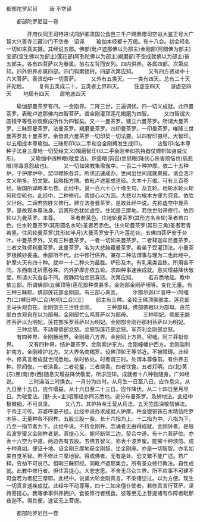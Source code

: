   都部陀罗尼目
　　唐 不空译




　　都部陀罗尼目一卷

　　　　开府仪同王司特进试鸿胪卿肃国公食邑三千户赐紫赠司空谥大鉴正号大广智大兴善寺三藏沙门不空奉　诏译
　　瑜伽本经都十万偈。有十八会。初会经名一切如来真实摄。其经说五部。佛部(毗卢遮那佛以为部主)金刚部(阿閦佛为部主)宝部(宝生佛以为部主)莲花部(阿弥陀佛以为部主)羯磨部(不空成就佛以为部主)彼五部主。各有四菩萨以为眷属。前右左背而安列。四内供养。各属四部。次第应知。四外供养亦属四部。四门钩索锁铃。四部次第应知。
　　又有四方贤劫中十六大菩萨。表贤劫中一切菩萨。
　　又外有五类天。一一类有四天。总有二十天并妃后。
　　复有五类成二十。五类者上界四天。
　　住虚空四天　　游虚空四天
　　地居有四天　　居地底四天

　　瑜伽部曼茶罗有四。一金刚界。二降三世。三遍调伏。四一切义成就。此四曼茶罗。表毗卢遮那佛内四智菩萨。谓金刚灌顶莲花羯磨为四智。
　　又四智谓大圆镜平等性妙观察成所作为四智矣。又一一曼茶罗。建立六曼茶罗。所谓大曼茶罗。三昧耶曼茶罗。法曼茶罗。羯磨曼茶罗。四印曼茶罗。一印曼茶罗。唯降三世曼茶罗具十曼茶罗。余皆具六曼茶罗一切印契一切法要。以四智印摄尽。大智印。以五相成本尊瑜伽。三昧耶印(以二手和合金刚缚发生成印)。
　　法智印(名本尊种子法身三摩地一切契经文义)羯磨智印(以二手金刚拳如执持器仗幖帜如身威仪形)。
　　又瑜伽中四种眼(敬爱法)。炽盛眼(钩召)忿怒眼(降伏心杀害烦恼也)慈悲眼(除毒息怨敌也)。
　　又一切如来教集瑜伽中。一百二十种护摩。依二十五种炉。于护摩炉中。契印幖帜各异。所求迅速成办。世间出世间成就果报。诸会浩汗文义稍多。恐文繁。且略指方隅。依毗卢遮那成道经。大本十万偈。可有三百卷经。唐国所译略本七卷。此经中。说一百六十心十缘生句。及五轮。地轮水轮火轮风轮空轮也。此经中。二种修行。菩提心以为因。大悲以为根本方便为究竟。依胜义世俗。二谛若依胜义修行。建立法身曼茶罗。是故此经中说。先称虚空中曼茶罗。是故观本尊法身。远离形色犹如虚空。住如是三摩地。若依世俗谛修行。依四轮以为曼茶罗。本尊。
　　圣者若黄色。住地轮曼茶罗(其形方名金轮)圣者若白色。住水轮曼茶罗(其形圆名水轮)圣者若赤色。住火轮曼茶罗(其形三角)圣者若青若黑。住风轮曼茶罗(其形如半月)大曼茶罗安于八叶莲花台。五佛四菩萨安于台叶。中曼茶罗外。又有三种曼茶罗。一者一切如来曼茶罗。二者释迦牟尼曼茶罗。三者文殊师利曼茶罗。此曼茶罗。名为大悲胎藏曼茶罗。若弟子受灌顶法。小曼茶罗极微妙委曲。余部所不代。此中修行供养。兼存二种法谓事与理为二也此经中。护摩火天有四十种。就中一十二种火为最胜。炉形及木。有乳果类苦练。所用各不同。东西南北祈愿各殊。内外护摩亦依五轮。求四种事速疾成就。息灾增益降伏敬爱。所请火天各各不同。寂静熙怡忿怒喜怒。次第应知。
　　若苏悉地经。教中依三部。所谓佛部(五佛顶等)莲花部种类甚多。金刚部金刚萨埵等。变化无量。有三种三昧耶。佛部莲花部金刚部。有三部心真言。
　　尔那尔迦(半音呼一)阿嚧力(二)嚩日啰(二合)地叨(二合)(三)
　　部主有三种。金轮王佛顶佛部主。莲花部主马头观自在。金刚部主三世胜金刚。
　　三种部母。佛部佛眼以为部母。莲花部白衣观自在以为部母。金刚部忙么鸡菩萨以为部母。
　　三种明妃。佛部无能胜菩萨以为明妃。莲花部多罗菩萨以为明妃。金刚部金刚孙那利菩萨以为明妃。
　　三种忿怒。不动尊佛部忿怒。忿怒钩莲花部忿怒。军茶利金刚部忿怒。
　　有四种界。金刚橛地界。金刚墙八方界。金刚网上方界。密缝。阿三莽拟你界。
　　又有四种界。结护曼茶罗。金刚索护东方。金刚幢幡护西方。金刚迦利护南方。金刚峰护北方。又大界名商羯罗。设佛顶轮王等邻近。不被障碍。此经中。修真言者成就世间悉地。依时依处。时者谓三时。处谓本尊像前。有供养五种。除阏伽。一者涂香。二者花鬘。三者烧香。四者饮食。五者灯明。白(北)黄(东)黑(南)赤(西)随息灾增益降伏敬爱。所求应知。成就者十八种物随身。广如经说。
　　三时澡浴三时换衣。一月分为四时。从月生一日至八日。应作息灾。从九日至十五日。应作增益。从十六日至二十三日。应作降伏。从二十四日至月尽日。为敬爱法。[麩-夫+主]呬耶经亦同苏悉地。说分布曼茶罗。及絣地法。此经中极微细。不可具录。
　　又八方。其护持帝王营从兵法。五天竺国深敬信佛法。于帝王可传。苏婆呼童子经。此经中说办求成就人护摩。杵金银铜铁石水精佉陀罗木等。无量种各不同杵。五股三股一股。长十六指为上。十二指为中。八指为下。乃至一指节者为下。此经中说。不持金刚杵。念诵者无由得成就。金刚铃者。是般若波罗蜜义金刚杵者是。菩提心义。能坏断常二边。契合中道。有十六菩萨位。亦表十六空为中道。两边各有五股。五佛五智义。亦表十波罗蜜。能摧十种烦恼。成十种真如。便证十地。证金刚三摩地获金刚智。坐金刚座。亦是一切智智。亦名如来自觉圣智。若不修此三摩地智。得成佛者。无有是处。恐文繁不能广述。若广释。穷劫不可说尽。怚唎三昧耶经。同毗卢遮那集会。所有圣众修行教法。自性成就。此教中修行者。但住菩提心。大悲志愿。不舍无尽众生界。所不应事不可建不可食若为者犯三摩耶。此经中。说诵大轮金刚真言。不染诸愆过。以为方便。现生一切真言速疾成就。此经中不动尊等。四十二如来僮仆使者。若修真言行菩萨。坚持菩提心。我等承事供养拥护。食彼修行者残食。彼等至无上菩提诸有作障者毗那夜迦不。得其便。速证无上菩提。

　　都部陀罗尼目一卷


